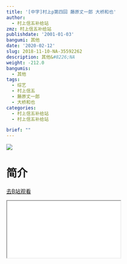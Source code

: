 ```yaml
---
title: '[中字]村上p第四回 藤原丈一郎 大桥和也'
author:
  - 村上信五补给站
zmz: 村上信五补给站
publishdate: '2001-01-03'
bangumi: 其他
date: '2020-02-12'
slug: 2018-11-10-NA-35592262
description: 其他&#8226;NA
weight: -212.0
bangumis:
  - 其他
tags:
  - 综艺
  - 村上信五
  - 藤原丈一郎
  - 大桥和也
categories:
  - 村上信五补给站
  - 村上信五补给站

brief: ""
---
```

![](https://raw.githubusercontent.com/tcgriffith/owaraisite/master/static/tmpimg/f53831008d66fcdd979faba17e43bd6bfd1b89e7.jpg.480.jpg)
# 简介  
  

[去B站观看](https://www.bilibili.com/video/av35592262/)
<div class ="resp-container"><iframe class="testiframe" src="//player.bilibili.com/player.html?aid=35592262"", scrolling="no", allowfullscreen="true" > </iframe></div> 
